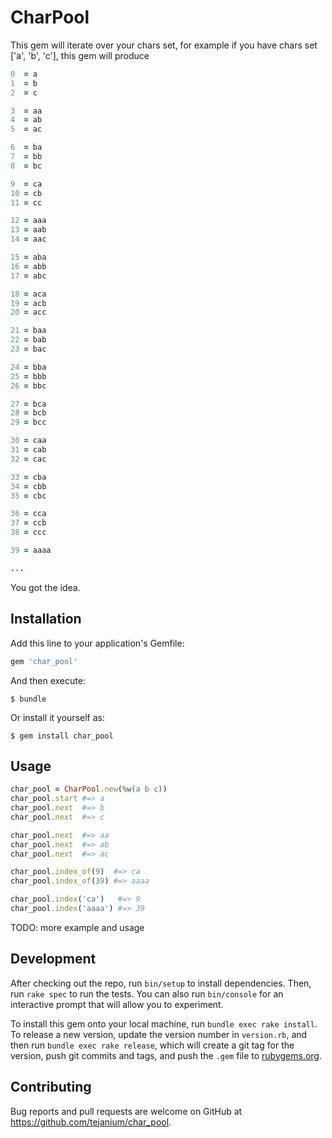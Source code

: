 # CharPool

This gem will iterate over your chars set, for example if you have chars set ['a', 'b', 'c'], this gem will produce

```ruby
0  = a
1  = b
2  = c

3  = aa
4  = ab
5  = ac

6  = ba
7  = bb
8  = bc

9  = ca
10 = cb
11 = cc

12 = aaa
13 = aab
14 = aac

15 = aba
16 = abb
17 = abc

18 = aca
19 = acb
20 = acc

21 = baa
22 = bab
23 = bac

24 = bba
25 = bbb
26 = bbc

27 = bca
28 = bcb
29 = bcc

30 = caa
31 = cab
32 = cac

33 = cba
34 = cbb
35 = cbc

36 = cca
37 = ccb
38 = ccc

39 = aaaa

...
```

You got the idea.

## Installation

Add this line to your application's Gemfile:

```ruby
gem 'char_pool'
```

And then execute:

    $ bundle

Or install it yourself as:

    $ gem install char_pool

## Usage

```ruby
char_pool = CharPool.new(%w(a b c))
char_pool.start #=> a
char_pool.next  #=> b
char_pool.next  #=> c

char_pool.next  #=> aa
char_pool.next  #=> ab
char_pool.next  #=> ac

char_pool.index_of(9)  #=> ca
char_pool.index_of(39) #=> aaaa

char_pool.index('ca')   #=> 9
char_pool.index('aaaa') #=> 39
```

TODO: more example and usage

## Development

After checking out the repo, run `bin/setup` to install dependencies. Then, run `rake spec` to run the tests. You can also run `bin/console` for an interactive prompt that will allow you to experiment.

To install this gem onto your local machine, run `bundle exec rake install`. To release a new version, update the version number in `version.rb`, and then run `bundle exec rake release`, which will create a git tag for the version, push git commits and tags, and push the `.gem` file to [rubygems.org](https://rubygems.org).

## Contributing

Bug reports and pull requests are welcome on GitHub at https://github.com/tejanium/char_pool.

